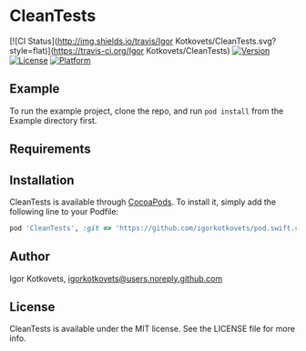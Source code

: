 # CleanTests

[![CI Status](http://img.shields.io/travis/Igor Kotkovets/CleanTests.svg?style=flat)](https://travis-ci.org/Igor Kotkovets/CleanTests)
[![Version](https://img.shields.io/cocoapods/v/CleanTests.svg?style=flat)](http://cocoapods.org/pods/CleanTests)
[![License](https://img.shields.io/cocoapods/l/CleanTests.svg?style=flat)](http://cocoapods.org/pods/CleanTests)
[![Platform](https://img.shields.io/cocoapods/p/CleanTests.svg?style=flat)](http://cocoapods.org/pods/CleanTests)

## Example

To run the example project, clone the repo, and run `pod install` from the Example directory first.

## Requirements

## Installation

CleanTests is available through [CocoaPods](http://cocoapods.org). To install
it, simply add the following line to your Podfile:

```ruby
pod 'CleanTests', :git => 'https://github.com/igorkotkovets/pod.swift.clean-tests.git'
```

## Author

Igor Kotkovets, igorkotkovets@users.noreply.github.com

## License

CleanTests is available under the MIT license. See the LICENSE file for more info.
